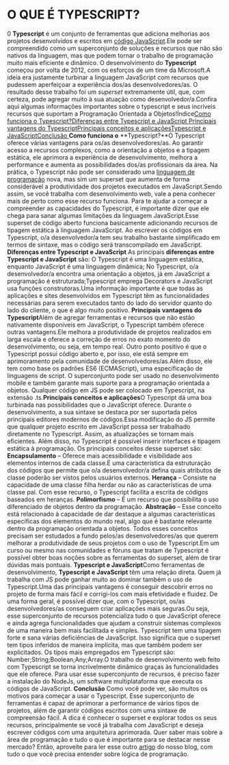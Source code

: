 # O QUE É TYPESCRIPT?

0   **Typescript** é um conjunto de ferramentas que adiciona melhorias aos projetos desenvolvidos e escritos em [código JavaScript](https://site-v1.gama.academy/blog/desenvolvimento/o-que-e-javascript/).Ele pode ser compreendido como um superconjunto de soluções e recursos que não são nativos da linguagem, mas que podem tornar o trabalho de programação muito mais eficiente e dinâmico. O desenvolvimento do **Typescript** começou por volta de 2012, com os esforços de um time da Microsoft.A ideia era justamente turbinar a linguagem JavaScript com recursos que pudessem aperfeiçoar a experiência dos/as desenvolvedores/as. O resultado desse trabalho foi um *superset* extremamente útil, que, com certeza, pode agregar muito à sua atuação como desenvolvedor/a.Confira aqui algumas informações importantes sobre o typescript e seus incríveis recursos que suportam a Programação Orientada a Objetos!Índice[Como funciona o Typescript?](https://site-v1.gama.academy/blog/desenvolvimento/o-que-e-typescript/#Como_funciona_o_Typescript)[Diferenças entre Typescript e JavaScript ](https://site-v1.gama.academy/blog/desenvolvimento/o-que-e-typescript/#Diferencas_entre_Typescript_e_JavaScript)[Principais vantagens do Typescript](https://site-v1.gama.academy/blog/desenvolvimento/o-que-e-typescript/#Principais_vantagens_do_Typescript)[Principais conceitos e aplicações](https://site-v1.gama.academy/blog/desenvolvimento/o-que-e-typescript/#Principais_conceitos_e_aplicacoes)[Typescript e JavaScript](https://site-v1.gama.academy/blog/desenvolvimento/o-que-e-typescript/#Typescript_e_JavaScript)[Conclusão ](https://site-v1.gama.academy/blog/desenvolvimento/o-que-e-typescript/#Conclusao)**Como funciona o** **Typescript?**O Typescript oferece várias vantagens para os/as desenvolvedores/as. Ao garantir acesso a recursos complexos, como a orientação a objetos e a tipagem estática, ele aprimora a experiência de desenvolvimento, melhora a performance e aumenta as possibilidades dos/as profissionais da área. Na prática, o Typescript não pode ser considerado uma [linguagem de programação](https://site-v1.gama.academy/blog/desenvolvimento/8-linguagens-de-programacao-que-voce-precisa-saber/) nova, mas sim um superset que aumenta de forma considerável a produtividade dos projetos executados em JavaScript.Sendo assim, se você trabalha com desenvolvimento web, vale a pena conhecer mais de perto como esse recurso funciona. Para te ajudar a começar a compreender as capacidades do Typescript, é importante dizer que ele chega para sanar algumas limitações da linguagem JavaScript.Esse superset de código aberto funciona basicamente adicionando recursos de tipagem estática à linguagem JavaScript. Ao escrever os códigos em Typescript, o/a desenvolvedor/a tem seu trabalho bastante simplificado em termos de sintaxe, mas o código será transcompilado em JavaScript. **Diferenças entre Typescript e JavaScript** As principais **diferenças entre Typescript e JavaScript** são: O Typescript é uma linguagem estática, enquanto JavaScript é uma linguagem dinâmica; No Typescript, o/a desenvolvedor/a encontra uma orientação a objetos, já em JavaScript a programação é estruturada;Typescript emprega Decorators e JavaScript usa funções construtoras.Uma informação importante é que todas as aplicações e sites desenvolvidos em Typescript têm as funcionalidades necessárias para serem executados tanto do lado do servidor quanto do lado do cliente, o que é algo muito positivo. **Principais vantagens do Typescript**Além de agregar ferramentas e recursos que não estão nativamente disponíveis em JavaScript, o Typescript também oferece outras vantagens.Ele melhora a produtividade de projetos realizados em larga escala e oferece a correção de erros no exato momento do desenvolvimento, ou seja, em tempo real. Outro ponto positivo é que o Typescript possui código aberto e, por isso, ele está sempre em aprimoramento pela comunidade de desenvolvedores/as.Além disso, ele tem como base os padrões ES6 (ECMAScript), uma especificação de linguagens de script. O superconjunto pode ser usado no desenvolvimento mobile e também garante mais suporte para a programação orientada a objetos. Qualquer código em JS pode ser colocado em Typescript, na extensão .ts.**Principais conceitos e aplicações**O Typescript dá uma boa turbinada nas possibilidades que o JavaScript oferece. Durante o desenvolvimento, a sua sintaxe se destaca por ser suportada pelos principais editores modernos de códigos.Essa modificação do JS permite que qualquer projeto escrito em JavaScript possa ser trabalhado diretamente no Typescript. Assim, as atualizações se tornam mais eficientes. Além disso, no Typescript é possível inserir interfaces e tipagem estática à programação. Os principais conceitos desse superset são: **Encapsulamento** – Oferece mais acessibilidade e visibilidade aos elementos internos de cada classe.É uma característica da estruturação dos códigos que permite que o/a desenvolvedor/a defina quais atributos de classe poderão ser vistos pelos usuários externos. **Herança** – Consiste na capacidade de uma classe filha herdar ou não as características de uma classe pai. Com esse recurso, o Typescript facilita a escrita de códigos baseados em heranças. **Polimorfismo** – É um recurso que possibilita o uso diferenciado de objetos dentro da programação. **Abstração** – Esse conceito está relacionado à capacidade de dar destaque a algumas características específicas dos elementos do mundo real, algo que é bastante relevante dentro da programação orientada a objetos. Todos esses conceitos precisam ser estudados a fundo pelos/as desenvolvedores/as que querem melhorar a produtividade de seus projetos com o uso de Typescript.Em um curso ou mesmo nas comunidades e fóruns que tratam de Typescript é possível obter boas noções sobre as ferramentas do superset, além de tirar dúvidas mais pontuais. **Typescript e JavaScript**Como ferramentas de desenvolvimento, **Typescript e JavaScript** têm uma relação direta. Quem já trabalha com JS pode ganhar muito ao dominar também o uso de Typescript.Uma das principais vantagens é conseguir descobrir erros no projeto de forma mais fácil e corrigi-los com mais efetividade e fluidez. De uma forma geral, é possível dizer que, com o Typescript, os/as desenvolvedores/as conseguem criar aplicações mais seguras.Ou seja, esse superconjunto de recursos potencializa tudo o que JavaScript oferece e ainda agrega funcionalidades que ajudam a construir sistemas complexos de uma maneira bem mais facilitada e simples. Typescript tem uma tipagem forte e sana várias deficiências de JavaScript. Isso significa que o superset tem tipos inferidos de maneira implícita, mas que também podem ser explicitados. Os tipos mais empregados em Typescript são: Number;String;Boolean;Any;Array.O trabalho de desenvolvimento web feito com Typescript se torna incrivelmente dinâmico graças às funcionalidades que ele oferece. Para usar esse superconjunto de recursos, é preciso fazer a instalação do NodeJs, um software multiplataforma que executa os códigos de JavaScript. **Conclusão** Como você pode ver, são muitos os motivos para começar a usar o Typescript. Esse superconjunto de ferramentas é capaz de aprimorar a performance de vários tipos de projetos, além de garantir códigos escritos com uma sintaxe de compreensão fácil. A dica é conhecer o superset e explorar todos os seus recursos, principalmente se você já trabalha com JavaScript e deseja escrever códigos com uma arquitetura aprimorada. Quer saber mais sobre a área de programação e tudo o que é importante para se destacar nesse mercado? Então, aproveite para ler esse outro [artigo](https://site-v1.gama.academy/blog/desenvolvimento/tudo-o-que-voce-precisa-saber-sobre-logica-de-programacao/) do nosso blog, com tudo o que você precisa entender sobre lógica de programação.